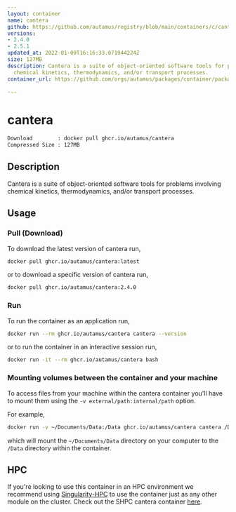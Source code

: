 ```yaml
---
layout: container
name: cantera
github: https://github.com/autamus/registry/blob/main/containers/c/cantera/spack.yaml
versions:
- 2.4.0
- 2.5.1
updated_at: 2022-01-09T16:16:33.071944224Z
size: 127MB
description: Cantera is a suite of object-oriented software tools for problems involving
  chemical kinetics, thermodynamics, and/or transport processes.
container_url: https://github.com/orgs/autamus/packages/container/package/cantera

---
```

# cantera
```bash 
Download        : docker pull ghcr.io/autamus/cantera
Compressed Size : 127MB
```

## Description
Cantera is a suite of object-oriented software tools for problems involving chemical kinetics, thermodynamics, and/or transport processes.

## Usage
### Pull (Download)
To download the latest version of cantera run,

```bash
docker pull ghcr.io/autamus/cantera:latest
```

or to download a specific version of cantera run,

```bash
docker pull ghcr.io/autamus/cantera:2.4.0
```
### Run
To run the container as an application run,
```bash
docker run --rm ghcr.io/autamus/cantera cantera --version
```

or to run the container in an interactive session run,
```bash
docker run -it --rm ghcr.io/autamus/cantera bash
```

### Mounting volumes between the container and your machine
To access files from your machine within the cantera container you'll have to mount them using the `-v external/path:internal/path` option.

For example,
```bash
docker run -v ~/Documents/Data:/Data ghcr.io/autamus/cantera cantera /Data/myData.csv
```
which will mount the `~/Documents/Data` directory on your computer to the `/Data` directory within the container.

## HPC
If you're looking to use this container in an HPC environment we recommend using [Singularity-HPC](https://singularity-hpc.readthedocs.io) to use the container just as any other module on the cluster. Check out the SHPC cantera container [here](https://singularityhub.github.io/singularity-hpc/r/ghcr.io-autamus-cantera/).